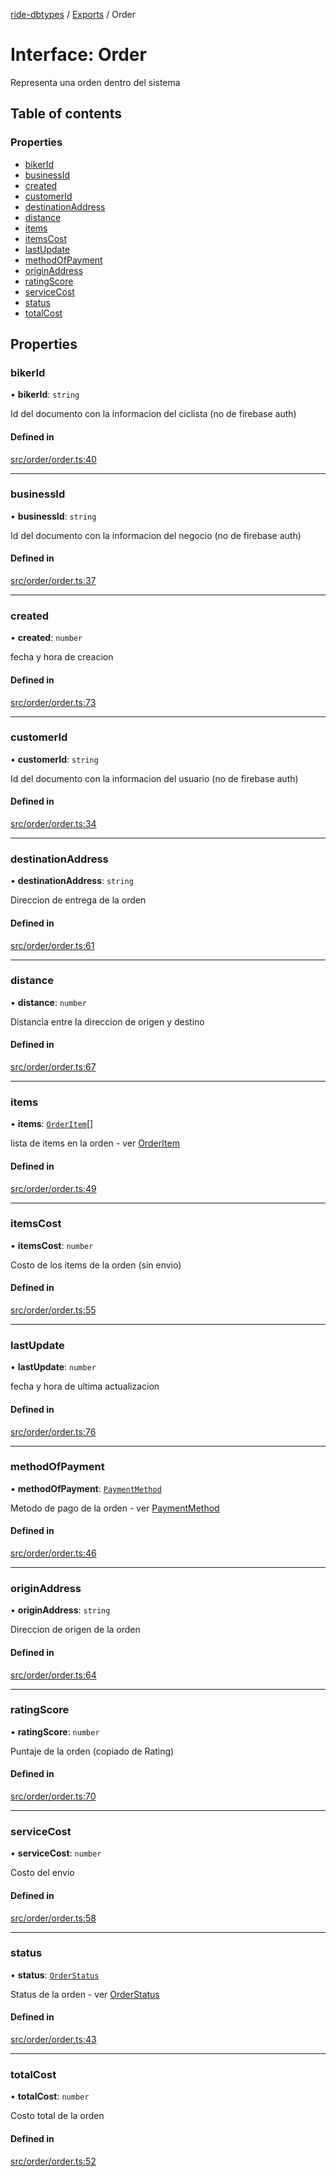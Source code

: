 [ride-dbtypes](../README.md) / [Exports](../modules.md) / Order

# Interface: Order

Representa una orden dentro del sistema

## Table of contents

### Properties

- [bikerId](Order.md#bikerid)
- [businessId](Order.md#businessid)
- [created](Order.md#created)
- [customerId](Order.md#customerid)
- [destinationAddress](Order.md#destinationaddress)
- [distance](Order.md#distance)
- [items](Order.md#items)
- [itemsCost](Order.md#itemscost)
- [lastUpdate](Order.md#lastupdate)
- [methodOfPayment](Order.md#methodofpayment)
- [originAddress](Order.md#originaddress)
- [ratingScore](Order.md#ratingscore)
- [serviceCost](Order.md#servicecost)
- [status](Order.md#status)
- [totalCost](Order.md#totalcost)

## Properties

### bikerId

• **bikerId**: `string`

Id del documento con la informacion del ciclista (no de firebase auth)

#### Defined in

[src/order/order.ts:40](https://github.com/gatitolabs/ride-dbtypes/blob/b7596ca/src/order/order.ts#L40)

___

### businessId

• **businessId**: `string`

Id del documento con la informacion del negocio (no de firebase auth)

#### Defined in

[src/order/order.ts:37](https://github.com/gatitolabs/ride-dbtypes/blob/b7596ca/src/order/order.ts#L37)

___

### created

• **created**: `number`

fecha y hora de creacion

#### Defined in

[src/order/order.ts:73](https://github.com/gatitolabs/ride-dbtypes/blob/b7596ca/src/order/order.ts#L73)

___

### customerId

• **customerId**: `string`

Id del documento con la informacion del usuario (no de firebase auth)

#### Defined in

[src/order/order.ts:34](https://github.com/gatitolabs/ride-dbtypes/blob/b7596ca/src/order/order.ts#L34)

___

### destinationAddress

• **destinationAddress**: `string`

Direccion de entrega de la orden

#### Defined in

[src/order/order.ts:61](https://github.com/gatitolabs/ride-dbtypes/blob/b7596ca/src/order/order.ts#L61)

___

### distance

• **distance**: `number`

Distancia entre la direccion de origen y destino

#### Defined in

[src/order/order.ts:67](https://github.com/gatitolabs/ride-dbtypes/blob/b7596ca/src/order/order.ts#L67)

___

### items

• **items**: [`OrderItem`](OrderItem.md)[]

lista de items en la orden - ver [OrderItem](OrderItem.md)

#### Defined in

[src/order/order.ts:49](https://github.com/gatitolabs/ride-dbtypes/blob/b7596ca/src/order/order.ts#L49)

___

### itemsCost

• **itemsCost**: `number`

Costo de los items de la orden (sin envio)

#### Defined in

[src/order/order.ts:55](https://github.com/gatitolabs/ride-dbtypes/blob/b7596ca/src/order/order.ts#L55)

___

### lastUpdate

• **lastUpdate**: `number`

fecha y hora de ultima actualizacion

#### Defined in

[src/order/order.ts:76](https://github.com/gatitolabs/ride-dbtypes/blob/b7596ca/src/order/order.ts#L76)

___

### methodOfPayment

• **methodOfPayment**: [`PaymentMethod`](../modules.md#paymentmethod)

Metodo de pago de la orden - ver [PaymentMethod](../modules.md#paymentmethod)

#### Defined in

[src/order/order.ts:46](https://github.com/gatitolabs/ride-dbtypes/blob/b7596ca/src/order/order.ts#L46)

___

### originAddress

• **originAddress**: `string`

Direccion de origen de la orden

#### Defined in

[src/order/order.ts:64](https://github.com/gatitolabs/ride-dbtypes/blob/b7596ca/src/order/order.ts#L64)

___

### ratingScore

• **ratingScore**: `number`

Puntaje de la orden (copiado de Rating)

#### Defined in

[src/order/order.ts:70](https://github.com/gatitolabs/ride-dbtypes/blob/b7596ca/src/order/order.ts#L70)

___

### serviceCost

• **serviceCost**: `number`

Costo del envio

#### Defined in

[src/order/order.ts:58](https://github.com/gatitolabs/ride-dbtypes/blob/b7596ca/src/order/order.ts#L58)

___

### status

• **status**: [`OrderStatus`](../modules.md#orderstatus)

Status de la orden - ver [OrderStatus](../modules.md#orderstatus)

#### Defined in

[src/order/order.ts:43](https://github.com/gatitolabs/ride-dbtypes/blob/b7596ca/src/order/order.ts#L43)

___

### totalCost

• **totalCost**: `number`

Costo total de la orden

#### Defined in

[src/order/order.ts:52](https://github.com/gatitolabs/ride-dbtypes/blob/b7596ca/src/order/order.ts#L52)

